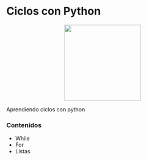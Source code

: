 # Ciclos con Python
<p align="center"> 
    <img src="https://pbs.twimg.com/profile_images/494582044966416384/m9AqWZ_w_400x400.jpeg" height="200" width="200">

</p>
Aprendiendo ciclos con python



### Contenidos
- While
- For
- Listas


